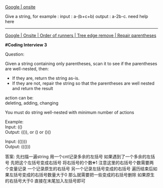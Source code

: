 [Google | onsite](https://leetcode.com/discuss/interview-question/1924901/Google-or-onsite)

Give a string, for example : input : a-(b+c+b) output : a-2b-c. need help here

----------

[Google | Onsite | Order of runners | Tree edge remove | Repair parentheses](https://leetcode.com/discuss/interview-question/2638572/Google-or-Onsite-or-Order-of-runners-or-Tree-edge-remove-or-Repair-parentheses)

**#Coding Interview 3**

Question:

Given a string containing only parentheses, scan it to see if the parentheses are well-nested, then:

-   If they are, return the string as-is.
-   If they are not, repair the string so that the parentheses are well nested and return the result

action can be:  
deleting, adding, changing

You must do string well-nested with minimum number of actions

Example:  
Input: (()  
Output: (()), or () or ()()

Input: (())))  
Output: ((()))

答案: 先扫描一遍string 用一个cnt记录多余的左括号 如果遇到了一个多余的左括号 先把这个左括号变成右括号 将右括号的个数➕1 注意这里的右括号个数需要两个变量记录 一个记录原生的右括号 另一个记录左括号变成的右括号 遍历结束后如果左括号变成的右括号数量大于0 那么就需要把一些变成的右括号删除 如果原生的右括号大于0 直接在末尾加入左括号即可 
<!--stackedit_data:
eyJoaXN0b3J5IjpbLTExMTczMTMyLDU5MDMwODk5Nyw3MzA5OT
gxMTZdfQ==
-->
